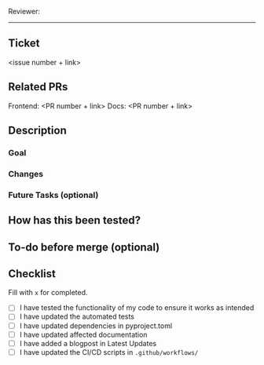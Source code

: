 Reviewer:

______________________________________________________________________

## Ticket

\<issue number + link>

## Related PRs

Frontend: \<PR number + link>
Docs: \<PR number + link>

## Description

### Goal

### Changes

### Future Tasks (optional)

## How has this been tested?

## To-do before merge (optional)

## Checklist

Fill with `x` for completed.

- [ ] I have tested the functionality of my code to ensure it works as intended
- [ ] I have updated the automated tests
- [ ] I have updated dependencies in pyproject.toml
- [ ] I have updated affected documentation
- [ ] I have added a blogpost in Latest Updates
- [ ] I have updated the CI/CD scripts in `.github/workflows/`
